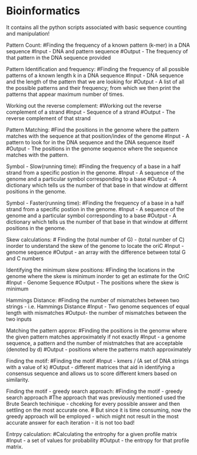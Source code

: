 # Bioinformatics
It contains all the python scripts associated with basic sequence counting and manipulation! 


Pattern Count: #Finding the frequency of a known pattern (k-mer) in a DNA sequence 
#Input - DNA and pattern sequence 
#Output - The frequency of that pattern in the DNA sequence provided

Pattern Identification and frequency: #Finding the frequency of all possible patterns of a known length k in a DNA sequence 
#Input - DNA sequence and the length of the pattern that we are looking for 
#Output - A list of all the possible patterns and their frequency; from which we then print the patterns that appear maximum number of times. 


Working out the reverse complement: #Working out the reverse complement of a strand
#Input - Sequence of a strand 
#Output - The reverse complement of that strand


Pattern Matching: #Find the positions in the genome where the pattern matches with the sequence at that position/index of the genome
#Input - A pattern to look for in the DNA sequence and the DNA sequence itself
#Output - The positions in the genome sequence where the sequence matches with the pattern.


Symbol  - Slow(running time): #Finding the frequency of a base in a half strand from a specific postion in the genome.
#Input - A sequence of the genome and a particular symbol corresponding to a base
#Output - A dictionary which tells us the number of that base in that window at differnt positions in the genome.


Symbol  - Faster(running time): #Finding the frequency of a base in a half strand from a specific postion in the genome.
#Input - A sequence of the genome and a particular symbol corresponding to a base
#Output - A dictionary which tells us the number of that base in that window at differnt positions in the genome.


Skew calculations: # Finding the (total number of G) - (total number of C) inorder to understand the skew of the genome to locate the oriC
#Input - genome sequence
#Output - an array with the difference between total G and C numbers


Identifying the minimum skew positions: #Finding the locations in the genome where the skew is minimum inorder to get an estimate for the OriC
#Input - Genome Sequence
#Output - The positions where the skew is minimum


Hammings Distance: #Finding the number of mismatches between two strings - i.e. Hammings Distance
#Input - Two genome sequences of equal length with mismatches
#Output- the number of mismatches between the two inputs


Matching the pattern approx: #Finding the positions in the genomw where the given pattern matches approximately if not exactly
#Input - a genome sequence, a pattern and the number of mistmatches that are acceptable (denoted by d)
#Output - positions where the patterns match approximately


Finding the motif: #Finding the motif
#Input - kmers / (A set of DNA strings with a value of k) 
#Output - different matrices that aid in identifying a consensus sequence and allows us to score different kmers based on similarity. 


Finding the motif - greedy search approach: #Finding the motif - greedy search approach
#The approach that was previously mentioned used the Brute Search techinique - chceking for every possible answer and then settling on the most accurate one. # But since it is time consuming, now the greedy approach will be employed - which might not result in the most accurate answer for each iteration - it is not too bad! 


Entrpy calculation: #Calculating the entrophy for a given profile matrix
#Input - a set of values for probability
#Output - the entropy for that profile matrix.
